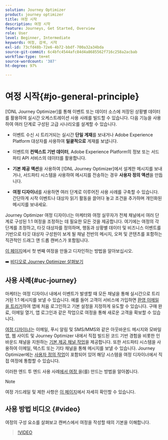 ```yaml
---
solution: Journey Optimizer
product: journey optimizer
title: 여정 시작
description: 여정 시작
feature: Journeys, Get Started, Overview
role: User
level: Beginner, Intermediate
keywords: 여정, 검색, 시작
exl-id: 73cfd48b-72e6-4b72-bbdf-700a32a34bda
source-git-commit: 6c4bfc4544afc84d4a8685562f716c258a2acbab
workflow-type: tm+mt
source-wordcount: '387'
ht-degree: 97%

---
```



# 여정 시작{#jo-general-principle}

[!DNL Journey Optimizer]를 통해 이벤트 또는 데이터 소스에 저장된 상황별 데이터를 활용하여 실시간 오케스트레이션 사용 사례를 빌드할 수 있습니다. 다음 기능을 사용하여 여러 단계로 구성된 고급 시나리오를 설계할 수 있습니다.

* 이벤트 수신 시 트리거되는 실시간 **단일 게재**&#x200B;를 보내거나 Adobe Experience Platform 대상자를 사용하여 **일괄적으로** 게재를 보냅니다.

* 이벤트의 **컨텍스트 기반 데이터**, Adobe Experience Platform의 정보 또는 서드파티 API 서비스의 데이터를 활용합니다.

* **기본 제공 액션**&#x200B;을 사용하여 [!DNL Journey Optimizer]에서 설계한 메시지를 보내거나, 서드파티 시스템을 사용하여 메시지를 전송하는 경우 **사용자 정의 액션**&#x200B;을 만듭니다.

* **여정 디자이너**&#x200B;를 사용하면 여러 단계로 이루어진 사용 사례를 구축할 수 있습니다. 간단하게 시작 이벤트나 대상자 읽기 활동을 끌어다 놓고 조건을 추가하며 개인화된 메시지를 보내세요.

Journey Optimizer 여정 디자이너는 마케터와 여정 실무자가 전체 채널에서 여러 단계로 구성된 1:1 여정을 조정하는 데 필요한 모든 것을 제공합니다. 여기에는 여정의 각 단계를 조정하고, 타깃 대상자를 정의하며, 행동과 상황별 데이터 및 비즈니스 이벤트를 기반으로 타깃 대상자 구성원이 보게 될 채널 전반의 메시지, 오퍼 및 콘텐츠를 포함하는 직관적인 드래그 앤 드롭 캔버스가 포함됩니다.

[이 페이지](journey-gs.md)에서 첫 번째 여정을 만들고 디자인하는 방법을 알아보십시오.

➡️ [비디오로 Journey Optimizer 살펴보기](#video)

## 사용 사례{#uc-journey}

마케터는 여정 디자이너 내에서 이벤트가 발생할 때 모든 채널을 통해 실시간으로 트리거된 1:1 메시지를 보낼 수 있습니다. 예를 들어 고객이 서비스에 가입하면 [환영 이메일을 트리거](message-to-subscribers-uc.md)하여 앱에 처음 로그인하고 기본 설정을 지정하게 유도할 수 있습니다. 구매 완료, 이메일 열기, 앱 로그인과 같은 작업으로 여정을 통해 새로운 고객을 확보할 수 있습니다.

[여정 디자이너](using-the-journey-designer.md)는 이메일, 푸시 알림 및 SMS/MMS와 같은 아웃바운드 메시지와 모바일 앱, 웹 사이트 및 Journey Optimizer 내에서 직접 빌드된 코드 기반 경험을 비롯한 인바운드 채널을 지원하는 [기본 제공 채널 작업](journeys-message.md)을 제공합니다. 또한 서드파티 시스템을 사용하여 이메일, 텍스트 또는 기타 채널을 통해 메시지를 보낼 수 있습니다. Journey Optimizer에는 [사용자 정의 작업](using-custom-actions.md)이 포함되어 있어 해당 시스템을 여정 디자이너에서 직접 여정에 통합할 수 있습니다.

이러한 엔드 투 엔드 사용 사례[에서 여정 ](jo-use-cases.md)을(를) 만드는 방법을 알아봅니다.

>[!NOTE]
>
>여정 가드레일 및 제한 사항은 [이 페이지](../start/guardrails.md)에서 자세히 확인할 수 있습니다.

## 사용 방법 비디오 {#video}

여정의 구성 요소를 살펴보고 캔버스에서 여정을 작성할 때의 기본을 이해합니다.

>[!VIDEO](https://video.tv.adobe.com/v/3424996?quality=12)
